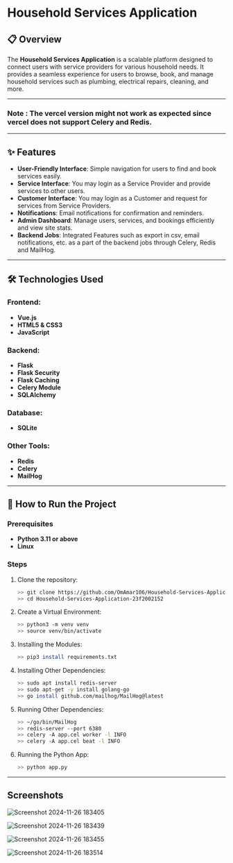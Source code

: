 # Household Services Application

## 📋 Overview
The **Household Services Application** is a scalable platform designed to connect users with service providers for various household needs. It provides a seamless experience for users to browse, book, and manage household services such as plumbing, electrical repairs, cleaning, and more.

---
### Note : The vercel version might not work as expected since vercel does not support Celery and Redis.
---

## ✨ Features
- **User-Friendly Interface**: Simple navigation for users to find and book services easily.
- **Service Interface**: You may login as a Service Provider and provide services to other users.
- **Customer Interface**: You may login as a Customer and request for services from Service Providers.
- **Notifications**: Email notifications for confirmation and reminders.
- **Admin Dashboard**: Manage users, services, and bookings efficiently and view site stats.
- **Backend Jobs**: Integrated Features such as export in csv, email notifications, etc. as a part of the backend jobs through Celery, Redis and MailHog.

---

## 🛠️ Technologies Used

### Frontend:
- **Vue.js**
- **HTML5 & CSS3**
- **JavaScript**

### Backend:
- **Flask**
- **Flask Security**
- **Flask Caching**
- **Celery Module**
- **SQLAlchemy**

### Database:
- **SQLite**

### Other Tools:
- **Redis**
- **Celery**
- **MailHog**

---

## 🚀 How to Run the Project

### Prerequisites
- **Python 3.11 or above**
- **Linux**

### Steps
1. Clone the repository:

   ```bash
   >> git clone https://github.com/OmAmar106/Household-Services-Application-23f2002152.git
   >> cd Household-Services-Application-23f2002152
   ```
3. Create a Virtual Environment:

   ```bash
   >> python3 -m venv venv
   >> source venv/bin/activate
   ```
4. Installing the Modules:

   ```bash
   >> pip3 install requirements.txt
   ```
5. Installing Other Dependencies:

   ```bash
   >> sudo apt install redis-server
   >> sudo apt-get -y install golang-go
   >> go install github.com/mailhog/MailHog@latest
   ```
7. Running Other Dependencies:

   ```bash
   >> ~/go/bin/MailHog
   >> redis-server --port 6380
   >> celery -A app.cel worker -l INFO
   >> celery -A app.cel beat -l INFO
   ```
8. Running the Python App:

   ```bash
   >> python app.py
   ```
---

## Screenshots

![Screenshot 2024-11-26 183405](https://github.com/user-attachments/assets/9f39fd03-c525-4930-929c-0c67bbf82c17)

![Screenshot 2024-11-26 183439](https://github.com/user-attachments/assets/bcdda0bd-d7b7-46f9-a482-b50fe96a7e5a)

![Screenshot 2024-11-26 183455](https://github.com/user-attachments/assets/bb4188af-099f-47fb-b14b-938d47e94faf)

![Screenshot 2024-11-26 183514](https://github.com/user-attachments/assets/b6c88e93-4a8d-4b8b-83c1-2efa26a065c7)



